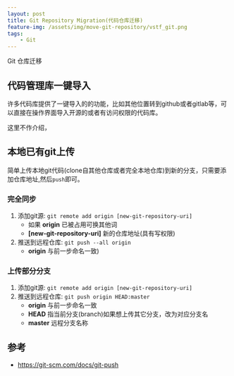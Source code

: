 ```yaml
---
layout: post
title: Git Repository Migration(代码仓库迁移)
feature-img: /assets/img/move-git-repository/vstf_git.png
tags:
    - Git
---
```


Git 仓库迁移

## 代码管理库一键导入

许多代码库提供了一键导入的的功能，比如其他位置转到github或者gitlab等，可以直接在操作界面导入开源的或者有访问权限的代码库。

这里不作介绍，

## 本地已有git上传

简单上传本地git代码(clone自其他仓库或者完全本地仓库)到新的分支，只需要添加仓库地址,然后`push`即可。

### 完全同步

1. 添加git源: `git remote add origin [new-git-repository-uri]`
    * 如果 **origin** 已被占用可换其他词
    * **[new-git-repository-uri]** 新的仓库地址(具有写权限)
2. 推送到远程仓库: `git push --all origin` 
    * **origin** 与前一步命名一致)


### 上传部分分支

1. 添加git源: `git remote add origin [new-git-repository-uri]`
2. 推送到远程仓库: `git push origin HEAD:master` 
    * **origin** 与前一步命名一致
    * **HEAD** 指当前分支(branch)如果想上传其它分支，改为对应分支名
    * **master** 远程分支名称



## 参考

* https://git-scm.com/docs/git-push 